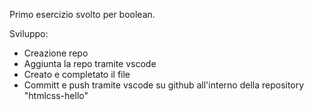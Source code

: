 Primo esercizio svolto per boolean.

Sviluppo:
- Creazione repo
- Aggiunta la repo tramite vscode
- Creato e completato il file
- Committ e push tramite vscode su github all'interno della repository "htmlcss-hello"